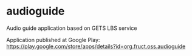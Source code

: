 audioguide
==========

Audio guide application based on GETS LBS service

Application published at Google Play: https://play.google.com/store/apps/details?id=org.fruct.oss.audioguide
